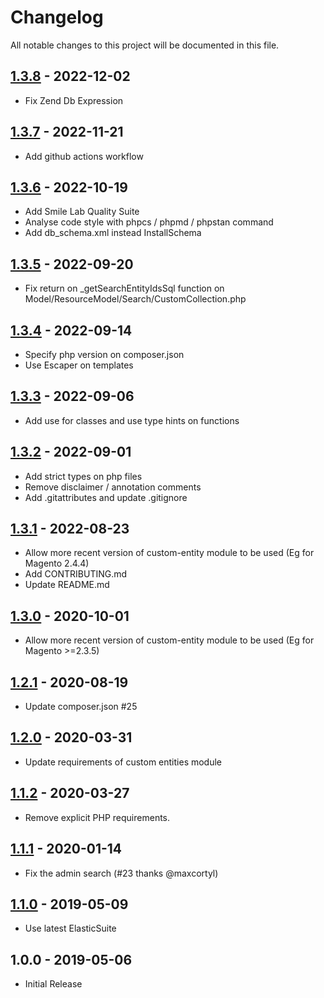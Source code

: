 # Changelog

All notable changes to this project will be documented in this file.

## [1.3.8] - 2022-12-02
[1.3.8]: https://github.com/Smile-SA/magento2-module-custom-entity-product-link/compare/1.3.7...1.3.8

- Fix Zend Db Expression

## [1.3.7] - 2022-11-21
[1.3.7]: https://github.com/Smile-SA/magento2-module-custom-entity-product-link/compare/1.3.6...1.3.7

- Add github actions workflow

## [1.3.6] - 2022-10-19
[1.3.6]: https://github.com/Smile-SA/magento2-module-custom-entity-product-link/compare/1.3.5...1.3.6

- Add Smile Lab Quality Suite
- Analyse code style with phpcs / phpmd / phpstan command
- Add db_schema.xml instead InstallSchema

## [1.3.5] - 2022-09-20
[1.3.5]: https://github.com/Smile-SA/magento2-module-custom-entity-product-link/compare/1.3.4...1.3.5

- Fix return on _getSearchEntityIdsSql function on Model/ResourceModel/Search/CustomCollection.php

## [1.3.4] - 2022-09-14
[1.3.4]: https://github.com/Smile-SA/magento2-module-custom-entity-product-link/compare/1.3.3...1.3.4

- Specify php version on composer.json
- Use Escaper on templates

## [1.3.3] - 2022-09-06
[1.3.3]: https://github.com/Smile-SA/magento2-module-custom-entity-product-link/compare/1.3.2...1.3.3

- Add use for classes and use type hints on functions

## [1.3.2] - 2022-09-01
[1.3.2]: https://github.com/Smile-SA/magento2-module-custom-entity-product-link/compare/1.3.1...1.3.2

- Add strict types on php files
- Remove disclaimer / annotation comments
- Add .gitattributes and update .gitignore

## [1.3.1] - 2022-08-23
[1.3.1]: https://github.com/Smile-SA/magento2-module-custom-entity-product-link/compare/1.3.0...1.3.1

- Allow more recent version of custom-entity module to be used (Eg for Magento 2.4.4)
- Add CONTRIBUTING.md
- Update README.md

## [1.3.0] - 2020-10-01
[1.3.0]: https://github.com/Smile-SA/magento2-module-custom-entity-product-link/compare/1.2.0...1.3.0

- Allow more recent version of custom-entity module to be used (Eg for Magento >=2.3.5)

## [1.2.1] - 2020-08-19
[1.2.1]: https://github.com/Smile-SA/magento2-module-custom-entity-product-link/compare/1.2.0...1.2.1

- Update composer.json #25

## [1.2.0] - 2020-03-31
[1.2.0]: https://github.com/Smile-SA/magento2-module-custom-entity-product-link/compare/1.1.0...1.2.0

- Update requirements of custom entities module

## [1.1.2] - 2020-03-27
[1.1.2]: https://github.com/Smile-SA/magento2-module-custom-entity-product-link/compare/1.1.1...1.1.2

- Remove explicit PHP requirements.

## [1.1.1] - 2020-01-14
[1.1.1]: https://github.com/Smile-SA/magento2-module-custom-entity-product-link/compare/1.1.0...1.1.1

- Fix the admin search (#23 thanks @maxcortyl)

## [1.1.0] - 2019-05-09
[1.1.0]: https://github.com/Smile-SA/magento2-module-custom-entity-product-link/compare/1.0.0...1.1.0

- Use latest ElasticSuite

## 1.0.0 - 2019-05-06

- Initial Release
